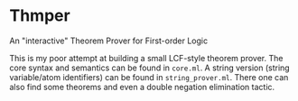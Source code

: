 # Thmper
An "interactive" Theorem Prover for First-order Logic

This is my poor attempt at building a small LCF-style theorem prover.
The core syntax and semantics can be found in `core.ml`.
A string version (string variable/atom identifiers) can be found in `string_prover.ml`. There one can also find some
theorems and even a double negation elimination tactic.
